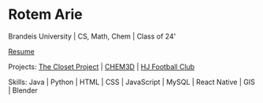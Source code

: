 # Rotem Arie


Brandeis University | CS, Math, Chem | Class of 24'

[Resume](https://drive.google.com/file/d/1C6Xt1cynHBZ2QXZP7MAQBwBBS_RLnkw0/view?usp=drive_link)

Projects: [The Closet Project](https://github.com/rotemarie/The-Closet-Project.git) |
[CHEM3D](https://github.com/rotemarie/CHEM3D.git) | 
[HJ Football Club](https://github.com/rotemarie/HJFC) 

Skills: Java | Python | HTML | CSS | JavaScript | MySQL | React Native | GIS | Blender



